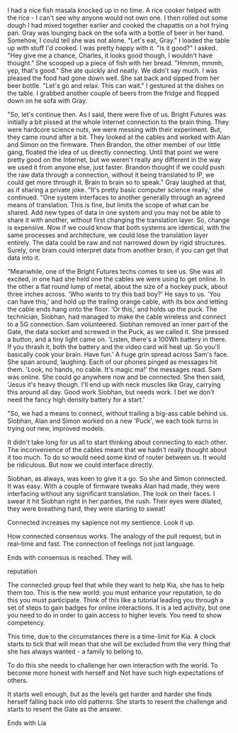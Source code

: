 I had a nice fish masala knocked up in no time. A rice cooker helped with the rice - I can't see why anyone would not own one. I then rolled out some dough I had mixed together earlier and cooked the chapattis on a hot frying pan. Gray was lounging back on the sofa with a bottle of beer in her hand. Somehow, I could tell she was not alone. "Let's eat, Gray." I loaded the table up with stuff I'd cooked. I was pretty happy with it. "Is it good?" I asked. "Hey give me a chance, Charles, it looks good though, I wouldn't have thought." She scooped up a piece of fish with her bread. "Hmmm, mmmh, yep, that's good." She ate quickly and neatly. We didn't say much. I was pleased the food had gone down well. She sat back and sipped from her beer bottle. "Let's go and relax. This can wait." I gestured at the dishes on the table. I grabbed another couple of beers from the fridge and flopped down on he sofa with Gray.

"So, let's continue then. As I said, there were five of us. Bright Futures was initially a bit pissed at the whole Internet connection to the brain thing. They were hardcore science nuts, we were messing with their experiment. But, they came round after a bit. They looked at the cables and worked with Alan and Simon on the firmware. Then Brandon, the other member of our little gang, floated the idea of us directly connecting. Until that point we were pretty good on the Internet, but we weren't really any different in the way we used it from anyone else, just faster. Brandon thought if we could push the raw data through a connection, without it being translated to IP, we could get more through it. Brain to brain so to speak." Gray laughed at that, as if sharing a private joke. "It's pretty basic computer science really,' she continued. "One system interfaces to another generally through an agreed means of translation. This is fine, but limits the scope of what can be shared. Add new types of data in one system and you may not be able to share it with another, without first changing the translation layer. So, change is expensive. Now if we could know that both systems are identical, with the same processes and architecture, we could lose the translation layer entirely. The data could be raw and not narrowed down by rigid structures. Surely, one brain could interpret data from another brain, if you can get that data into it.

"Meanwhile, one of the Bright Futures techs comes to see us. She was all excited, in one had she held one the cables we were using to get online. In the other a flat round lump of metal, about the size of a hockey puck, about three inches across. 'Who wants to try this bad boy?' He says to us. 'You can have this,' and hold up the trailing orange cable, with its box and letting the cable ends hang onto the floor. 'Or this,' and holds up the puck. The technician, Siobhan, had managed to make the cable wireless and connect to a 5G connection. Sam volunteered. Siobhan removed an inner part of the Gate, the data socket and screwed in the Puck, as we called it. She pressed a button, and a tiny light came on. 'Listen, there's a 100Wh battery in there. If you thrash it, both the battery and the video card will heat up. So you'll basically cook your brain. Have fun.' A huge grin spread across Sam's face. She span around, laughing. Each of our phones pinged as messages hit them. 'Look, no hands, no cable. It's magic ma!' the messages read. Sam was online. She could go anywhere now and be connected. She then said, 'Jesus it's heavy though. I'll end up with neck muscles like Gray, carrying this around all day. Good work Siobhan, but needs work. I bet we don't need the fancy high density battery for a start.'

"So, we had a means to connect, without trailing a big-ass cable behind us. Siobhan, Alan and Simon worked on a new 'Puck', we each took turns in trying out new, improved models.


It didn't take long for us all to start thinking about connecting to each other. The inconvenience of the cables meant that we hadn't really thought about it too much. To do so would need some kind of router between us. It would be ridiculous. But now we could interface directly.

Siobhan, as always, was keen to give it a go. So she and Simon connected. It was easy. With a couple of firmware tweaks Alan had made, they were interfacing without any significant translation. The look on their faces. I swear it hit Siobhan right in her panties, the rush. Their eyes were dilated, they were breathing hard, they were starting to sweat! 







Connected increases my sapience not my sentience. Look it up.


How connected consensus works. The analogy of the pull request, but in real-time and fast. The connection of feelings not just language.

Ends with consensus is reached. They will.

 reputation

The connected group feel that while they want to help Kia, she has to help them too. This is the new world: you must enhance your reputation, to do this you must participate. Think of this like a tutorial leading you through a set of steps to gain badges for online interactions. It is a led activity, but one you need to do in order to gain access to higher levels. You need to show competency.

This time, due to the circumstances there is a time-limit for Kia. A clock starts to tick that will mean that she will be excluded from the very thing that she has always wanted - a family to belong to.

To do this she needs to challenge her own interaction with the world. To become more honest with herself and Not have such high expectations of others.

It starts well enough, but as the levels get harder and harder she finds herself falling back into old patterns. She starts to resent the challenge and starts to resent the Gate as the answer.

Ends with Lia
